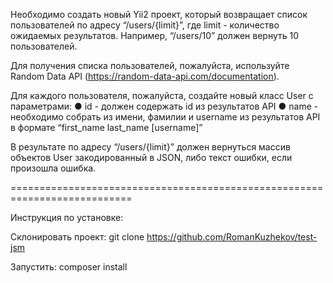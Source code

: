 Необходимо создать новый Yii2 проект, который возвращает список пользователей по адресу “/users/{limit}”, где limit - количество ожидаемых результатов. Например, “/users/10” должен вернуть 10 пользователей.

Для получения списка пользователей, пожалуйста, используйте Random Data API (https://random-data-api.com/documentation).

Для каждого пользователя, пожалуйста, создайте новый класс User с параметрами:
●	id - должен содержать id из результатов API
●	name - необходимо собрать из имени, фамилии и username из результатов API в формате “first_name last_name [username]”

В результате по адресу  “/users/{limit}” должен вернуться массив объектов User закодированный в JSON, либо текст ошибки, если произошла ошибка.

===========================================================================

Инструкция по установке: 

Склонировать проект: git clone https://github.com/RomanKuzhekov/test-jsm 

Запустить: composer install


